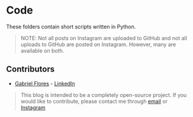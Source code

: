 # Code

These folders contain short scripts written in Python.

> NOTE: Not all posts on Instagram are uploaded to GitHub and not all uploads to GitHub are posted on Instagram. However, many are available on both.

## Contributors

* [Gabriel Flores](https://github.com/rgabeflores) - [LinkedIn](https://www.linkedin.com/in/rgabrielflores/)

> This blog is intended to be a completely open-source project. If you would like to contribute, please contact me through [email](mailto:runpython18@gmail.com) or [Instagram](https://instagram.com/learn.py)
